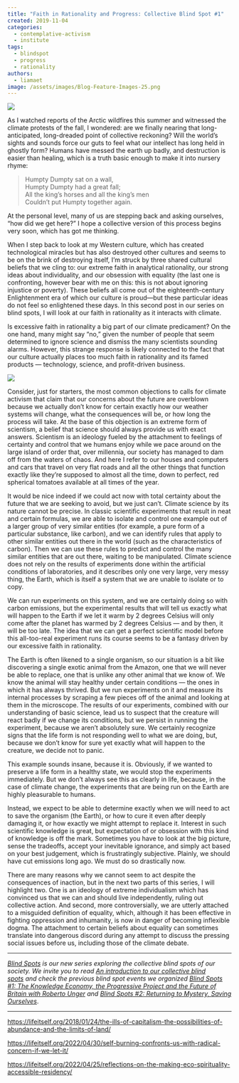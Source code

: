 ```yaml
---
title: "Faith in Rationality and Progress: Collective Blind Spot #1"
created: 2019-11-04
categories: 
  - contemplative-activism
  - institute
tags: 
  - blindspot
  - progress
  - rationality
authors: 
  - liamaet
image: /assets/images/Blog-Feature-Images-25.png
---
```


![](/assets/images/Blog-Feature-Images-25-1024x576.png)

As I watched reports of the Arctic wildfires this summer and witnessed the climate protests of the fall, I wondered: are we finally nearing that long-anticipated, long-dreaded point of collective reckoning? Will the world’s sights and sounds force our guts to feel what our intellect has long held in ghostly form? Humans have messed the earth up badly, and destruction is easier than healing, which is a truth basic enough to make it into nursery rhyme:

> Humpty Dumpty sat on a wall,  
> Humpty Dumpty had a great fall;  
> All the king’s horses and all the king’s men  
> Couldn’t put Humpty together again.

At the personal level, many of us are stepping back and asking ourselves, “how did we get here?” I hope a collective version of this process begins very soon, which has got me thinking.

When I step back to look at my Western culture, which has created technological miracles but has also destroyed other cultures and seems to be on the brink of destroying itself, I’m struck by three shared cultural beliefs that we cling to: our extreme faith in analytical rationality, our strong ideas about individuality, and our obsession with equality (the last one is confronting, however bear with me on this: this is not about ignoring injustice or poverty). These beliefs all come out of the eighteenth-century Enlightenment era of which our culture is proud—but these particular ideas do not feel so enlightened these days. In this second post in our series on blind spots, I will look at our faith in rationality as it interacts with climate.

Is excessive faith in rationality a big part of our climate predicament? On the one hand, many might say “no,” given the number of people that seem determined to ignore science and dismiss the many scientists sounding alarms. However, this strange response is likely connected to the fact that our culture actually places too much faith in rationality and its famed products — technology, science, and profit-driven business.

![](/assets/images/img_4200.jpg)

Consider, just for starters, the most common objections to calls for climate activism that claim that our concerns about the future are overblown because we actually don’t know for certain exactly how our weather systems will change, what the consequences will be, or how long the process will take. At the base of this objection is an extreme form of scientism, a belief that science should always provide us with exact answers. Scientism is an ideology fueled by the attachment to feelings of certainty and control that we humans enjoy while we pace around on the large island of order that, over millennia, our society has managed to dam off from the waters of chaos. And here I refer to our houses and computers and cars that travel on very flat roads and all the other things that function exactly like they’re supposed to almost all the time, down to perfect, red spherical tomatoes available at all times of the year.

It would be nice indeed if we could act now with total certainty about the future that we are seeking to avoid, but we just can’t. Climate science by its nature cannot be precise. In classic scientific experiments that result in neat and certain formulas, we are able to isolate and control one example out of a larger group of very similar entities (for example, a pure form of a particular substance, like carbon), and we can identify rules that apply to other similar entities out there in the world (such as the characteristics of carbon). Then we can use these rules to predict and control the many similar entities that are out there, waiting to be manipulated. Climate science does not rely on the results of experiments done within the artificial conditions of laboratories, and it describes only one very large, very messy thing, the Earth, which is itself a system that we are unable to isolate or to copy.

We can run experiments on this system, and we are certainly doing so with carbon emissions, but the experimental results that will tell us exactly what will happen to the Earth if we let it warm by 2 degrees Celsius will only come after the planet has warmed by 2 degrees Celsius — and by then, it will be too late. The idea that we can get a perfect scientific model before this all-too-real experiment runs its course seems to be a fantasy driven by our excessive faith in rationality.

The Earth is often likened to a single organism, so our situation is a bit like discovering a single exotic animal from the Amazon, one that we will never be able to replace, one that is unlike any other animal that we know of. We know the animal will stay healthy under certain conditions — the ones in which it has always thrived. But we run experiments on it and measure its internal processes by scraping a few pieces off of the animal and looking at them in the microscope. The results of our experiments, combined with our understanding of basic science, lead us to suspect that the creature will react badly if we change its conditions, but we persist in running the experiment, because we aren’t absolutely sure. We certainly recognize signs that the life form is not responding well to what we are doing, but, because we don’t know for sure yet exactly what will happen to the creature, we decide not to panic.

This example sounds insane, because it is. Obviously, if we wanted to preserve a life form in a healthy state, we would stop the experiments immediately. But we don’t always see this as clearly in life, because, in the case of climate change, the experiments that are being run on the Earth are highly pleasurable to humans.

Instead, we expect to be able to determine exactly when we will need to act to save the organism (the Earth), or how to cure it even after deeply damaging it, or how exactly we might attempt to replace it. Interest in such scientific knowledge is great, but expectation of or obsession with this kind of knowledge is off the mark. Sometimes you have to look at the big picture, sense the tradeoffs, accept your inevitable ignorance, and simply act based on your best judgement, which is frustratingly subjective. Plainly, we should have cut emissions long ago. We must do so drastically now.

There are many reasons why we cannot seem to act despite the consequences of inaction, but in the next two parts of this series, I will highlight two. One is an ideology of extreme individualism which has convinced us that we can and should live independently, ruling out collective action. And second, more controversially, we are utterly attached to a misguided definition of equality, which, although it has been effective in fighting oppression and inhumanity, is now in danger of becoming inflexible dogma. The attachment to certain beliefs about equality can sometimes translate into dangerous discord during any attempt to discuss the pressing social issues before us, including those of the climate debate.

* * *

_[Blind Spots](https://artearthtech.com/institute/blind-spots/) is our new series exploring the collective blind spots of our society. We invite you to read [An introduction to our collective blind spots](https://artearthtech.com/2019/10/25/introduction-to-our-collective-blind-spots/) and check the previous blind spot events we organized [Blind Spots #1: The Knowledge Economy, the Progressive Project and the Future of Britain with Roberto Unger](https://artearthtech.com/2019/05/01/interview-roberto-unger/) and [Blind Spots #2: Returning to Mystery, Saving Ourselves](https://artearthtech.com/2019/04/17/blind-spots-2-returning-to-mystery/)_.

* * *

https://lifeitself.org/2018/01/24/the-ills-of-capitalism-the-possibilities-of-abundance-and-the-limits-of-land/

https://lifeitself.org/2022/04/30/self-burning-confronts-us-with-radical-concern-if-we-let-it/

https://lifeitself.org/2022/04/25/reflections-on-the-making-eco-spirituality-accessible-residency/

